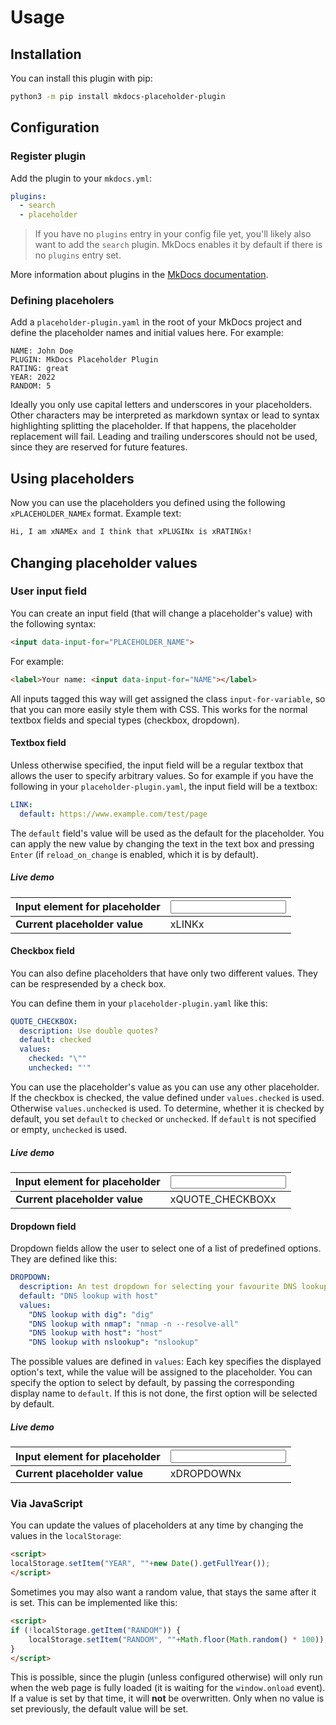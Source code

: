 # Usage

## Installation

You can install this plugin with pip:
```bash
python3 -m pip install mkdocs-placeholder-plugin
```

## Configuration

### Register plugin

Add the plugin to your `mkdocs.yml`:

```yaml
plugins:
  - search
  - placeholder
```

> If you have no `plugins` entry in your config file yet, you'll likely also want to add the `search` plugin. MkDocs enables it by default if there is no `plugins` entry set.

More information about plugins in the [MkDocs documentation](http://www.mkdocs.org/user-guide/plugins/).

### Defining placeholers

Add a `placeholder-plugin.yaml` in the root of your MkDocs project and define the placeholder names and initial values here.
For example:

```
NAME: John Doe
PLUGIN: MkDocs Placeholder Plugin
RATING: great
YEAR: 2022
RANDOM: 5
```

Ideally you only use capital letters and underscores in your placeholders.
Other characters may be interpreted as markdown syntax or lead to syntax highlighting splitting the placeholder.
If that happens, the placeholder replacement will fail.
Leading and trailing underscores should not be used, since they are reserved for future features.

## Using placeholders

Now you can use the placeholders you defined using the following `xPLACEHOLDER_NAMEx` format.
Example text:

```markdown
Hi, I am xNAMEx and I think that xPLUGINx is xRATINGx!
```

## Changing placeholder values


### User input field

You can create an input field (that will change a placeholder's value) with the following syntax:

```html
<input data-input-for="PLACEHOLDER_NAME">
```

For example:

```html
<label>Your name: <input data-input-for="NAME"></label>
```

All inputs tagged this way will get assigned the class `input-for-variable`, so that you can more easily style them with CSS.
This works for the normal textbox fields and special types (checkbox, dropdown).

#### Textbox field

Unless otherwise specified, the input field will be a regular textbox that allows the user to specify arbitrary values.
So for example if you have the following in your `placeholder-plugin.yaml`, the input field will be a textbox:

```yaml
LINK:
  default: https://www.example.com/test/page
```

The `default` field's value will be used as the default for the placeholder.
You can apply the new value by changing the text in the text box and pressing `Enter` (if `reload_on_change` is enabled, which it is by default).

##### Live demo

**Input element for placeholder** | <input data-input-for="LINK">
---|---
**Current placeholder value** | xLINKx

#### Checkbox field

You can also define placeholders that have only two different values.
They can be respresended by a check box.

You can define them in your `placeholder-plugin.yaml` like this:
```yaml
QUOTE_CHECKBOX:
  description: Use double quotes?
  default: checked
  values:
    checked: "\""
    unchecked: "'"
```

You can use the placeholder's value as you can use any other placeholder.
If the checkbox is checked, the value defined under `values.checked` is used.
Otherwise `values.unchecked` is used.
To determine, whether it is checked by default, you set `default` to `checked` or `unchecked`.
If `default` is not specified or empty, `unchecked` is used.

##### Live demo

**Input element for placeholder** | <input data-input-for="QUOTE_CHECKBOX">
---|---
**Current placeholder value** | xQUOTE_CHECKBOXx


#### Dropdown field

Dropdown fields allow the user to select one of a list of predefined options.
They are defined like this:

```yaml
DROPDOWN:
  description: An test dropdown for selecting your favourite DNS lookup tool
  default: "DNS lookup with host"
  values:
    "DNS lookup with dig": "dig"
    "DNS lookup with nmap": "nmap -n --resolve-all"
    "DNS lookup with host": "host"
    "DNS lookup with nslookup": "nslookup"
```

The possible values are defined in `values`: Each key specifies the displayed option's text, while the value will be assigned to the placeholder.
You can specify the option to select by default, by passing the corresponding display name to `default`.
If this is not done, the first option will be selected by default.

##### Live demo

**Input element for placeholder** | <input data-input-for="DROPDOWN">
---|---
**Current placeholder value** | xDROPDOWNx


### Via JavaScript

You can update the values of placeholders at any time by changing the values in the `localStorage`:

```html
<script>
localStorage.setItem("YEAR", ""+new Date().getFullYear());
</script>
```

Sometimes you may also want a random value, that stays the same after it is set.
This can be implemented like this:

```html
<script>
if (!localStorage.getItem("RANDOM")) {
    localStorage.setItem("RANDOM", ""+Math.floor(Math.random() * 100));
}
</script>
```

This is possible, since the plugin (unless configured otherwise) will only run when the web page is fully loaded (it is waiting for the `window.onload` event).
If a value is set by that time, it will **not** be overwritten. Only when no value is set previously, the default value will be set.
